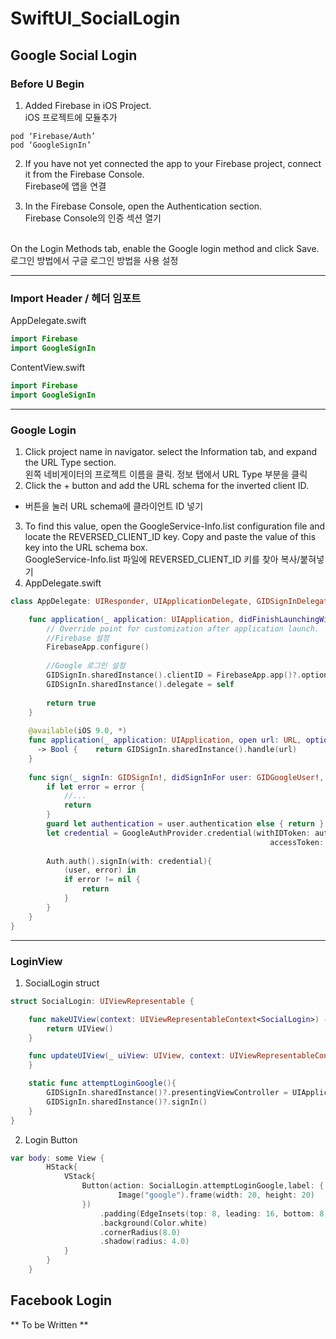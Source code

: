 # SwiftUI_SocialLogin

## Google Social Login

### Before U Begin

1) Added Firebase in iOS Project.   
iOS 프로젝트에 모듈추가
```
pod ‘Firebase/Auth’
pod ‘GoogleSignIn’
```

2) If you have not yet connected the app to your Firebase project, connect it from the Firebase Console.   
Firebase에 앱을 연결

3) In the Firebase Console, open the Authentication section.   
Firebase Console의 인증 섹션 열기
<br>
On the Login Methods tab, enable the Google login method and click Save.   
로그인 방법에서 구글 로그인 방법을 사용 설정  
<br>

***

### Import Header / 헤더 임포트
AppDelegate.swift
```swift
import Firebase
import GoogleSignIn
```

ContentView.swift 
```swift
import Firebase
import GoogleSignIn
```
***

### Google Login 
1) Click project name in navigator. select the Information tab, and expand the URL Type section.  
왼쪽 네비게이터의 프로젝트 이름을 클릭. 정보 탭에서 URL Type 부분을 클릭
2) Click the + button and add the URL schema for the inverted client ID.  
+ 버튼을 눌러 URL schema에 클라이언트 ID 넣기
3) To find this value, open the GoogleService-Info.list configuration file and locate the REVERSED_CLIENT_ID key. Copy and paste the value of this key into the URL schema box.  
GoogleService-Info.list 파일에 REVERSED_CLIENT_ID 키를 찾아 복사/붙혀넣기
4) AppDelegate.swift
```swift
class AppDelegate: UIResponder, UIApplicationDelegate, GIDSignInDelegate{

    func application(_ application: UIApplication, didFinishLaunchingWithOptions launchOptions: [UIApplication.LaunchOptionsKey: Any]?) -> Bool {
        // Override point for customization after application launch.
        //Firebase 설정
        FirebaseApp.configure()
        
        //Google 로그인 설정
        GIDSignIn.sharedInstance().clientID = FirebaseApp.app()?.options.clientID
        GIDSignIn.sharedInstance().delegate = self
        
        return true
    }
    
    @available(iOS 9.0, *)
    func application(_ application: UIApplication, open url: URL, options: [UIApplication.OpenURLOptionsKey : Any])
      -> Bool {    return GIDSignIn.sharedInstance().handle(url)
    }
    
    func sign(_ signIn: GIDSignIn!, didSignInFor user: GIDGoogleUser!, withError error: Error!) {
        if let error = error {
            //...
            return
        }
        guard let authentication = user.authentication else { return }
        let credential = GoogleAuthProvider.credential(withIDToken: authentication.idToken,
                                                          accessToken: authentication.accessToken)
        
        Auth.auth().signIn(with: credential){
            (user, error) in
            if error != nil {
                return
            }
        }
    }
}
```

***

### LoginView

1) SocialLogin struct
```swift
struct SocialLogin: UIViewRepresentable {

    func makeUIView(context: UIViewRepresentableContext<SocialLogin>) -> UIView {
        return UIView()
    }

    func updateUIView(_ uiView: UIView, context: UIViewRepresentableContext<SocialLogin>) {
    }

    static func attemptLoginGoogle(){
        GIDSignIn.sharedInstance()?.presentingViewController = UIApplication.shared.windows.last?.rootViewController
        GIDSignIn.sharedInstance()?.signIn()
    }
}
```

2) Login Button
```swift
var body: some View {
        HStack{
            VStack{
                Button(action: SocialLogin.attemptLoginGoogle,label: {
                        Image("google").frame(width: 20, height: 20)
                })
                    .padding(EdgeInsets(top: 8, leading: 16, bottom: 8, trailing: 16))
                    .background(Color.white)
                    .cornerRadius(8.0)
                    .shadow(radius: 4.0)
            }
        }
    }
```

## Facebook Login

** To be Written ** 

    
